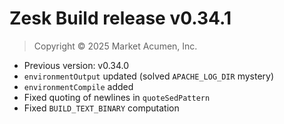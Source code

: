 # Zesk Build release v0.34.1

> Copyright &copy; 2025 Market Acumen, Inc.

- Previous version: v0.34.0
- `environmentOutput` updated (solved `APACHE_LOG_DIR` mystery)
- `environmentCompile` added
- Fixed quoting of newlines in `quoteSedPattern`
- Fixed `BUILD_TEXT_BINARY` computation

